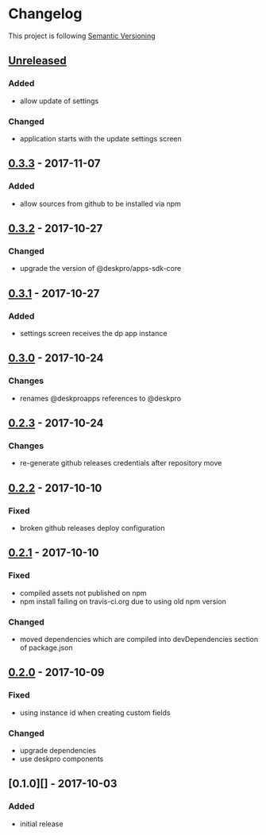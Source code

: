 # Changelog

This project is following [Semantic Versioning](http://semver.org)

## [Unreleased][]

### Added

 - allow update of settings

### Changed

 - application starts with the update settings screen

## [0.3.3][] - 2017-11-07

### Added

 - allow sources from github to be installed via npm 

## [0.3.2][] - 2017-10-27

### Changed

 - upgrade the version of @deskpro/apps-sdk-core

## [0.3.1][] - 2017-10-27

### Added

 - settings screen receives the dp app instance

## [0.3.0][] - 2017-10-24

### Changes

 - renames @deskproapps references to @deskpro

## [0.2.3][] - 2017-10-24

### Changes

 - re-generate github releases credentials after repository move 

## [0.2.2][] - 2017-10-10

### Fixed

 - broken github releases deploy configuration

## [0.2.1][] - 2017-10-10

### Fixed

 - compiled assets not published on npm
 - npm install failing on travis-ci.org due to using old npm version
 
### Changed

 - moved dependencies which are compiled into devDependencies section of package.json

## [0.2.0][] - 2017-10-09

### Fixed

 - using instance id when creating custom fields

### Changed

 - upgrade dependencies
 - use deskpro components 

## [0.1.0][] - 2017-10-03

### Added

 - initial release



[Unreleased]: https://github.com/DeskproApps/app-installer/compare/v0.3.3...HEAD
[0.3.3]: https://github.com/DeskproApps/app-installer/compare/v0.3.2...v0.3.3
[0.3.2]: https://github.com/DeskproApps/app-installer/compare/v0.3.1...v0.3.2
[0.3.1]: https://github.com/DeskproApps/app-installer/compare/v0.3.0...v0.3.1
[0.3.0]: https://github.com/DeskproApps/app-installer/compare/v0.2.3...v0.3.0
[0.2.3]: https://github.com/DeskproApps/app-installer/compare/v0.2.2...v0.2.3
[0.2.2]: https://github.com/DeskproApps/app-installer/compare/v0.2.1...v0.2.2
[0.2.1]: https://github.com/DeskproApps/app-installer/compare/v0.2.0...v0.2.1
[0.2.0]: https://github.com/DeskproApps/app-installer/compare/v0.1.0...v0.2.0